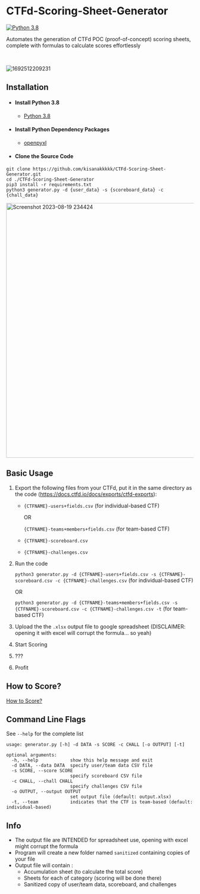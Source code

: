 # CTFd-Scoring-Sheet-Generator
[![Python 3.8](https://img.shields.io/badge/Python-3.8-blue.svg)](https://www.python.org/downloads/)

Automates the generation of CTFd POC (proof-of-concept) scoring sheets, complete with formulas to calculate scores effortlessly

<br>

![1692512209231](https://github.com/kisanakkkkk/CTFd-Scoring-Sheet-Generator/assets/70153248/e2ec1846-ff0b-4131-b3e5-ca6bbc2c2949)

## Installation
  - #### **Install Python 3.8**
    - [Python 3.8](https://www.python.org/downloads/)
  - #### **Install Python Dependency Packages**
    - [openpyxl](https://pypi.org/project/openpyxl/3.1.2/)
  - #### **Clone the Source Code**

```
git clone https://github.com/kisanakkkkk/CTFd-Scoring-Sheet-Generator.git
cd ./CTFd-Scoring-Sheet-Generator
pip3 install -r requirements.txt
python3 generator.py -d {user_data} -s {scoreboard_data} -c {chall_data}
```
<img width="683" alt="Screenshot 2023-08-19 234424" src="https://github.com/kisanakkkkk/CTFd-Scoring-Sheet-Generator/assets/70153248/593127d7-6b0e-42b2-ad91-9d59a6bc8e35">


## Basic Usage
1. Export the following files from your CTFd, put it in the same directory as the code (https://docs.ctfd.io/docs/exports/ctfd-exports):
   * `{CTFNAME}-users+fields.csv` (for individual-based CTF)
    
        OR
    
        `{CTFNAME}-teams+members+fields.csv` (for team-based CTF)
   * `{CTFNAME}-scoreboard.csv`
   * `{CTFNAME}-challenges.csv`

2. Run the code

    `python3 generator.py -d {CTFNAME}-users+fields.csv -s {CTFNAME}-scoreboard.csv -c {CTFNAME}-challenges.csv` (for individual-based CTF)
    
    OR

    `python3 generator.py -d {CTFNAME}-teams+members+fields.csv -s {CTFNAME}-scoreboard.csv -c {CTFNAME}-challenges.csv -t` (for team-based CTF)
3. Upload the the `.xlsx` output file to google spreadsheet (DISCLAIMER: opening it with excel will corrupt the formula... so yeah)
4. Start Scoring
5. ???
6. Profit

## How to Score?
[How to Score?](https://github.com/kisanakkkkk/CTFd-Scoring-Sheet-Generator/blob/master/How%20to%20score.md)
## Command Line Flags
See `--help` for the complete list
```text
usage: generator.py [-h] -d DATA -s SCORE -c CHALL [-o OUTPUT] [-t]

optional arguments:
  -h, --help            show this help message and exit
  -d DATA, --data DATA  specify user/team data CSV file
  -s SCORE, --score SCORE
                        specify scoreboard CSV file
  -c CHALL, --chall CHALL
                        specify challenges CSV file
  -o OUTPUT, --output OUTPUT
                        set output file (default: output.xlsx)
  -t, --team            indicates that the CTF is team-based (default: individual-based)
```

## Info
- The output file are INTENDED for spreadsheet use, opening with excel might corrupt the formula
- Program will create a new folder named `sanitized` containing copies of your file
- Output file will contain :
  - Accumulation sheet (to calculate the total score)
  - Sheets for each of category (scoring will be done there)
  - Sanitized copy of user/team data, scoreboard, and challenges
